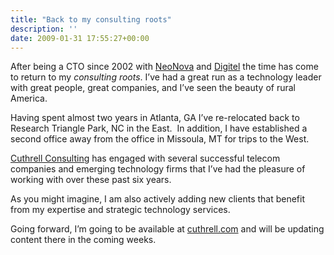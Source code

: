 ```yaml
---
title: "Back to my consulting roots"
description: ''
date: 2009-01-31 17:55:27+00:00
---
```


After being a CTO since 2002 with [NeoNova](http://www.neonova.net) and [Digitel](http://www.digitel.net) the time has come to return to my *consulting roots*. I’ve had a great run as a technology leader with great people, great companies, and I’ve seen the beauty of rural America.

Having spent almost two years in Atlanta, GA I’ve re-relocated back to Research Triangle Park, NC in the East.  In addition, I have established a second office away from the office in Missoula, MT for trips to the West.

[Cuthrell Consulting](http://cuthrell.com) has engaged with several successful telecom companies and emerging technology firms that I’ve had the pleasure of working with over these past six years.

As you might imagine, I am also actively adding new clients that benefit from my expertise and strategic technology services.

Going forward, I’m going to be available at [cuthrell.com](http://cuthrell.com) and will be updating content there in the coming weeks.

